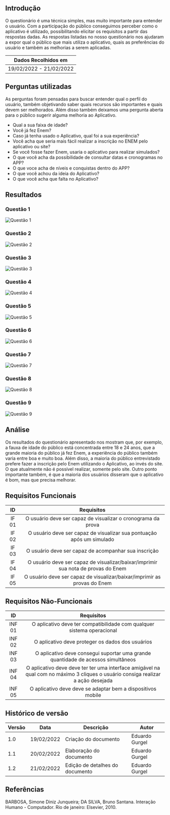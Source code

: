 ## Introdução

O questionário é uma técnica simples, mas muito importante para entender o usuário. Com a participação do público conseguimos perceber como o aplicativo é utilizado, possibilitando elicitar os requisitos a partir das respostas dadas.
As respostas listadas no nosso questionário nos ajudaram a expor qual o público que mais utiliza o aplicativo, quais as preferências do usuário e também as melhorias a serem aplicadas.


| Dados Recolhidos em |
|-----------------|
| 19/02/2022 - 21/02/2022 |

## Perguntas utilizadas

As perguntas foram pensadas para buscar entender qual o perfil do usuário, também objetivando saber quais recursos são importantes e quais devem ser melhorados. Além disso também deixamos uma pergunta aberta para o público sugerir alguma melhoria ao Aplicativo.
- Qual a sua faixa de idade?
- Você já fez Enem?
- Caso já tenha usado o Aplicativo, qual foi a sua experiência?
- Você acha que seria mais fácil realizar a inscrição no ENEM pelo aplicativo ou site?
- Se você fosse fazer Enem, usaria o aplicativo para realizar simulados?
- O que você acha da possibilidade de consultar datas e cronogramas no APP?
- O que voce acha de níveis e conquistas dentro do APP?
- O que você achou da ideia do Aplicativo?
- O que você acha que falta no Aplicativo?

## Resultados

### Questão 1
![Questão 1](https://user-images.githubusercontent.com/51385738/155002741-aaff7f44-dc21-4224-be3d-bfbe9bfc66a2.PNG)


### Questão 2
![Questão 2](https://user-images.githubusercontent.com/51385738/155002776-8fb13dc7-d340-43bf-8a36-4cc1969455c5.PNG)


### Questão 3 
![Questão 3](https://user-images.githubusercontent.com/51385738/155002793-79c81992-ac95-42b6-a5b5-651a0197ac87.PNG)

### Questão 4
![Questão 4](https://user-images.githubusercontent.com/51385738/155002809-3fac2717-3219-4b09-a4b6-457d091a1ed4.PNG)


### Questão 5
![Questão 5](https://user-images.githubusercontent.com/51385738/155002821-a1cf9a9e-ffcc-4ce4-9421-30e75faf5f68.PNG)


### Questão 6
![Questão 6](https://user-images.githubusercontent.com/51385738/155002841-f7b5bcbc-ffda-4cb2-9870-08871ece3b6c.PNG)


### Questão 7
![Questão 7](https://user-images.githubusercontent.com/51385738/155002866-4c875948-0406-4368-a585-082ca584f8df.PNG)


### Questão 8
![Questão 8](https://user-images.githubusercontent.com/51385738/155003393-192fbab7-70c0-4369-a851-041e019a382c.PNG)


### Questão 9
![Questão 9](https://user-images.githubusercontent.com/51385738/155002907-81c866de-fb79-4dde-9c4c-9bdd4edf8351.PNG)


## Análise

Os resultados do questionário apresentado nos mostram que, por exemplo, a fauxa de idade do público está concentrada entre 18 e 24 anos, que a grande maioria do público já fez Enem, a experiência do público também varia entre boa e muito boa.
Além disso, a maioria do público entrevistado prefere fazer a inscrição pelo Enem utilizando o Aplicativo, ao invés do site. O que atualmente não é possível realizar, somente pelo site.
Outro ponto importante também, é que a maioria dos usuários disseram que o aplicativo é bom, mas que precisa melhorar.

## Requisitos Funcionais
| ID | Requisitos | 
|:--:|:--:|
| IF 01 | O usuário deve ser capaz de visualizar o cronograma da prova | 
| IF 02 | O usuário deve ser capaz de visualizar sua pontuação após um simulado | 
| IF 03 | O usuário deve ser capaz de acompanhar sua inscrição | 
| IF 04 | O usuário deve ser capaz de visualizar/baixar/imprimir sua nota de provas do Enem | 
| IF 05 | O usuário deve ser capaz de visualizar/baixar/imprimir as provas do Enem |
 
## Requisitos Não-Funcionais
| ID | Requisitos | 
|:--:|:--:|
| INF 01 | O aplicativo deve ter compatibilidade com qualquer sistema operacional | 
| INF 02 | O aplicativo deve proteger os dados dos usuários | 
| INF 03 | O aplicativo deve consegui suportar uma grande quantidade de acessos simultâneos |
| INF 04 | O aplicativo deve deve ter ter uma interface amigável na qual com no máximo 3 cliques o usuário consiga realizar a ação desejada |
| INF 05 | O aplicativo deve deve se adaptar bem a dispositivos mobile |

## Histórico de versão
| Versão | Data       | Descrição                                           | Autor        |
| ------ | ---------- | --------------------------------------------------- | ------------ |
| 1.0    | 19/02/2022 | Criação do documento | Eduardo Gurgel |
| 1.1    | 20/02/2022 | Elaboração do documento | Eduardo Gurgel |
| 1.2   | 21/02/2022 | Edição de detalhes do documento | Eduardo Gurgel |

## Referências

BARBOSA, Simone Diniz Junqueira; DA SILVA, Bruno Santana. Interação Humano - Computador. Rio de janeiro: Elsevier, 2010.
